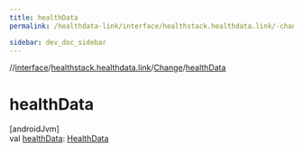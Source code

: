 ```yaml
---
title: healthData
permalink: /healthdata-link/interface/healthstack.healthdata.link/-change/health-data.html

sidebar: dev_doc_sidebar
---
```

//[interface](../../../index.html)/[healthstack.healthdata.link](../index.html)/[Change](index.html)/[healthData](health-data.html)



# healthData



[androidJvm]\
val [healthData](health-data.html): [HealthData](../-health-data/index.html)




